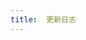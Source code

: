 ```yaml
---
title:  更新日志
---
```



<template>
    <UpdateLog />
</template>

<script>
import UpdateLog from '../../../components/UpdateLog.vue';
  export default {
    components: {
        UpdateLog
    }
  }
</script>

